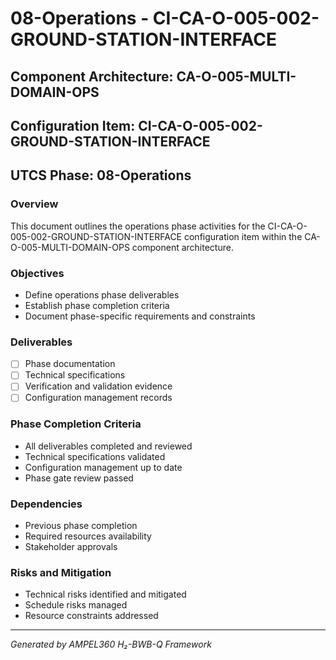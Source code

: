 # 08-Operations - CI-CA-O-005-002-GROUND-STATION-INTERFACE

## Component Architecture: CA-O-005-MULTI-DOMAIN-OPS
## Configuration Item: CI-CA-O-005-002-GROUND-STATION-INTERFACE
## UTCS Phase: 08-Operations

### Overview
This document outlines the operations phase activities for the CI-CA-O-005-002-GROUND-STATION-INTERFACE configuration item within the CA-O-005-MULTI-DOMAIN-OPS component architecture.

### Objectives
- Define operations phase deliverables
- Establish phase completion criteria
- Document phase-specific requirements and constraints

### Deliverables
- [ ] Phase documentation
- [ ] Technical specifications
- [ ] Verification and validation evidence
- [ ] Configuration management records

### Phase Completion Criteria
- All deliverables completed and reviewed
- Technical specifications validated
- Configuration management up to date
- Phase gate review passed

### Dependencies
- Previous phase completion
- Required resources availability
- Stakeholder approvals

### Risks and Mitigation
- Technical risks identified and mitigated
- Schedule risks managed
- Resource constraints addressed

---
*Generated by AMPEL360 H₂-BWB-Q Framework*
